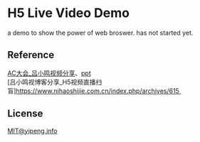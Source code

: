# H5 Live Video Demo
a demo to show the power of web broswer. has not started yet.

## Reference
[AC大会_吕小鸣视频分享](https://ke.qq.com/webcourse/index.html#course_id=162149&term_id=100192304&taid=824367433021797&vid=r1413mfkkz)、[ppt](http://s.url.cn/pc/misc/files/20161028/e5b39866ba9f411bb06f1914345620af.pdf)  
[吕小鸣视博客分享_H5视频直播扫盲]https://www.nihaoshijie.com.cn/index.php/archives/615   

## License
MIT@yipeng.info


